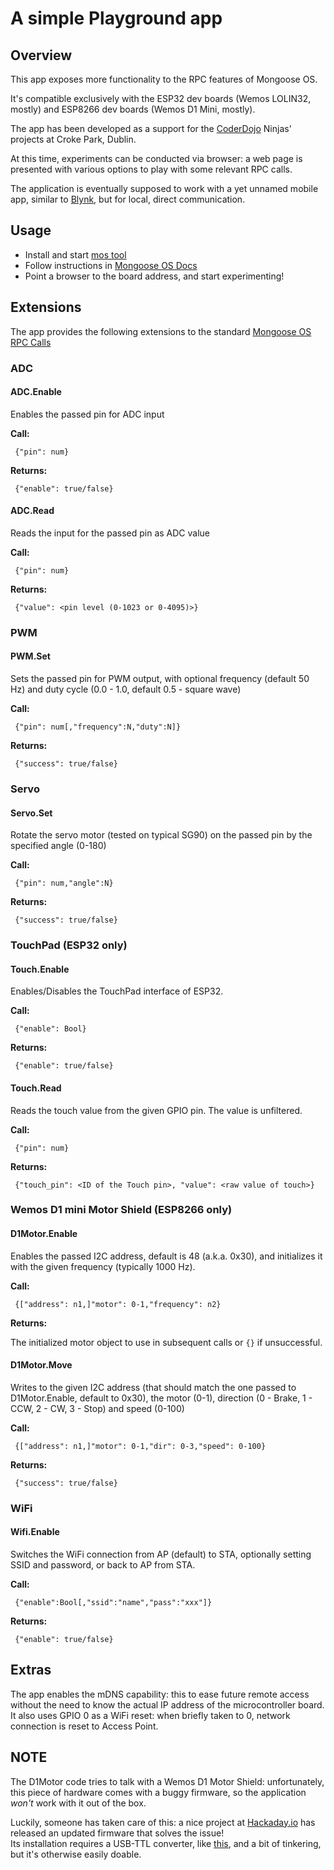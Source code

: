 # A simple Playground app

## Overview

This app exposes more functionality to the RPC features of Mongoose OS.

It's compatible exclusively with the ESP32 dev boards (Wemos LOLIN32, mostly) and ESP8266 dev boards (Wemos D1 Mini, mostly).

The app has been developed as a support for the [CoderDojo](https://coderdojo.com) Ninjas' projects at Croke Park, Dublin.

At this time, experiments can be conducted via browser: a web page is presented with various options to play with some relevant RPC calls.

The application is eventually supposed to work with a yet unnamed mobile app, similar to [Blynk](http://www.blynk.cc), but for local, direct communication.

## Usage

- Install and start [mos tool](https://mongoose-os.com/software.html)
- Follow instructions in [Mongoose OS Docs](https://mongoose-os.com/docs/book/build.html)
- Point a browser to the board address, and start experimenting!

## Extensions

The app provides the following extensions to the standard [Mongoose OS RPC Calls](https://mongoose-os.com/docs/book/rpc.html)

### ADC
#### ADC.Enable
Enables the passed pin for ADC input

**Call:**

```
 {"pin": num}
```

**Returns:**

```
 {"enable": true/false}
```
#### ADC.Read
Reads the input for the passed pin as ADC value

**Call:**

```
 {"pin": num}
```

**Returns:**

```
 {"value": <pin level (0-1023 or 0-4095)>}
```

### PWM
#### PWM.Set
Sets the passed pin for PWM output, with optional frequency (default 50 Hz) and duty cycle (0.0 - 1.0, default 0.5 - square wave)

**Call:**

```
 {"pin": num[,"frequency":N,"duty":N]}
```

**Returns:**

```
 {"success": true/false}
```

### Servo
#### Servo.Set
Rotate the servo motor (tested on typical SG90) on the passed pin by the specified angle (0-180)

**Call:**

```
 {"pin": num,"angle":N}
```

**Returns:**

```
 {"success": true/false}
```

### TouchPad (ESP32 only)
#### Touch.Enable
Enables/Disables the TouchPad interface of ESP32.

**Call:**

```
 {"enable": Bool}
```

**Returns:**

```
 {"enable": true/false}
```

#### Touch.Read
Reads the touch value from the given GPIO pin. The value is unfiltered.

**Call:**

```
 {"pin": num}
```

**Returns:**

```
 {"touch_pin": <ID of the Touch pin>, "value": <raw value of touch>}
```

### Wemos D1 mini Motor Shield (ESP8266 only)
#### D1Motor.Enable
Enables the passed I2C address, default is 48 (a.k.a. 0x30), and initializes it with the given frequency (typically 1000 Hz).

**Call:**

```
 {["address": n1,]"motor": 0-1,"frequency": n2}
```

**Returns:**

The initialized motor object to use in subsequent calls or
``` {} ```
if unsuccessful.

#### D1Motor.Move
Writes to the given I2C address (that should match the one passed to D1Motor.Enable, default to 0x30), the motor (0-1), direction (0 - Brake, 1 - CCW, 2 - CW, 3 - Stop) and speed (0-100)

**Call:**

```
 {["address": n1,]"motor": 0-1,"dir": 0-3,"speed": 0-100}
```

**Returns:**

```
 {"success": true/false}
```

### WiFi
#### Wifi.Enable
Switches the WiFi connection from AP (default) to STA, optionally setting SSID and password, or back to AP from STA.

**Call:**

```
 {"enable":Bool[,"ssid":"name","pass":"xxx"]}
```

**Returns:**

```
 {"enable": true/false}
```

## Extras

The app enables the mDNS capability: this to ease future remote access without the need to know the actual IP address of the microcontroller board. It also uses GPIO 0 as a WiFi reset: when briefly taken to 0, network connection is reset to Access Point.

## NOTE

The D1Motor code tries to talk with a Wemos D1 Motor Shield: unfortunately, this piece of hardware comes with a buggy firmware, so the application _won't_ work with it out of the box.

Luckily, someone has taken care of this: a nice project at [Hackaday.io](https://hackaday.io/project/18439-motor-shield-reprogramming) has released an updated firmware that solves the issue!  
Its installation requires a USB-TTL converter, like [this](https://www.amazon.co.uk/Conversion-adapter-TOOGOO-FT232RL-Red/dp/B00YMIIOWW/ref=sr_1_1), and a bit of tinkering, but it's otherwise easily doable.

